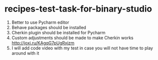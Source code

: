 # recipes-test-task-for-binary-studio
1. Better to use Pycharm editor
2. Behave packages should be installed
3. Cherkin plugin should be installed for Pycharm
4. Custom adjustments should be made to make Cherkin works http://joxi.ru/KAgqG7pUgRxjzm
5. I will add code video with my test in case you will not have time to play around with it
